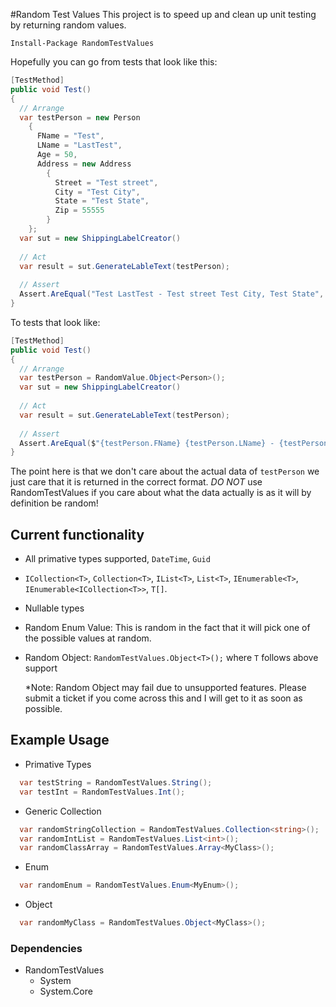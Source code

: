 #Random Test Values
This project is to speed up and clean up unit testing by returning random values.

`Install-Package RandomTestValues`

Hopefully you can go from tests that look like this:
```csharp
[TestMethod]
public void Test()
{
  // Arrange
  var testPerson = new Person
    {
      FName = "Test",
      LName = "LastTest",
      Age = 50,
      Address = new Address
        {
          Street = "Test street",
          City = "Test City",
          State = "Test State",
          Zip = 55555
        }
    };
  var sut = new ShippingLabelCreator()
  
  // Act
  var result = sut.GenerateLableText(testPerson);
  
  // Assert
  Assert.AreEqual("Test LastTest - Test street Test City, Test State", result);
}
```

To tests that look like:
```csharp
[TestMethod]
public void Test()
{
  // Arrange
  var testPerson = RandomValue.Object<Person>();
  var sut = new ShippingLabelCreator()
  
  // Act
  var result = sut.GenerateLableText(testPerson);
  
  // Assert
  Assert.AreEqual($"{testPerson.FName} {testPerson.LName} - {testPerson.Address.Street} {testPerson.Address.City}, {testPerson.Address.State}", result);
}
```

The point here is that we don't care about the actual data of `testPerson` we just care that it is returned in the correct format.  *DO NOT* use RandomTestValues if you care about what the data actually is as it will by definition be random!

## Current functionality
- All primative types supported, `DateTime`, `Guid`
- `ICollection<T>`, `Collection<T>`, `IList<T>`, `List<T>`, `IEnumerable<T>`, `IEnumerable<ICollection<T>>`, `T[]`.
- Nullable types
- Random Enum Value:  This is random in the fact that it will pick one of the possible values at random.
- Random Object: `RandomTestValues.Object<T>();` where `T` follows above support
  
  *Note: Random Object may fail due to unsupported features.  Please submit a ticket if you come across this and I will get to it as soon as possible.

## Example Usage
- Primative Types
```csharp
  var testString = RandomTestValues.String();
  var testInt = RandomTestValues.Int();
```

- Generic Collection
```csharp
  var randomStringCollection = RandomTestValues.Collection<string>();
  var randomIntList = RandomTestValues.List<int>();
  var randomClassArray = RandomTestValues.Array<MyClass>();
```

- Enum
```csharp
  var randomEnum = RandomTestValues.Enum<MyEnum>();
```

- Object
```csharp
  var randomMyClass = RandomTestValues.Object<MyClass>();
```

### Dependencies
- RandomTestValues
  - System
  - System.Core
